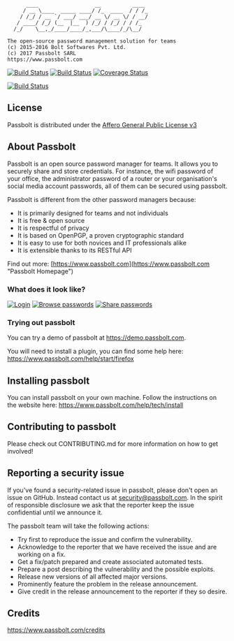 
	      ____                  __          ____
	     / __ \____  _____ ____/ /_  ____  / / /_
	    / /_/ / __ `/ ___/ ___/ __ \/ __ \/ / __/
	   / ____/ /_/ (__  |__  ) /_/ / /_/ / / /_
	  /_/    \__,_/____/____/_,___/\____/_/\__/
	
	The open-source password management solution for teams
	(c) 2015-2016 Bolt Softwares Pvt. Ltd.
	(c) 2017 Passbolt SARL
	https://www.passbolt.com

[![Build Status](https://travis-ci.org/passbolt/passbolt_api.svg?branch=master)](https://travis-ci.org/passbolt/passbolt_api)
[![Build Status](https://saucelabs.com/buildstatus/passbolt)](https://saucelabs.com/beta/builds/c32d4f7b34c94ebdab39baed17b4d975)
[![Coverage Status](https://coveralls.io/repos/github/passbolt/passbolt_api/badge.svg?branch=master)](https://coveralls.io/github/passbolt/passbolt_api?branch=master)

[![Build Status](https://saucelabs.com/browser-matrix/passbolt.svg)](https://saucelabs.com/beta/builds/2b2d0f3a120a4818a137fda932a86c75)

## License

Passbolt is distributed under the [Affero General Public License v3](http://www.gnu.org/licenses/agpl-3.0.html)

## About Passbolt

Passbolt is an open source password manager for teams. It allows you to securely share and store credentials.
For instance, the wifi password of your office, the administrator password of a router or your organisation's social media account passwords, all of them can be secured using passbolt.

Passbolt is different from the other password managers because:
- It is primarily designed for teams and not individuals
- It is free & open source
- It is respectful of privacy
- It is based on OpenPGP, a proven cryptographic standard
- It is easy to use for both novices and IT professionals alike
- It is extensible thanks to its RESTful API

Find out more: [https://www.passbolt.com](https://www.passbolt.com "Passbolt Homepage")

### What does it look like?

[![Login](https://raw.githubusercontent.com/passbolt/passbolt_styleguide/master/src/img/screenshots/teaser-screenshot-login-275.png)](https://raw.githubusercontent.com/passbolt/passbolt_styleguide/master/src/img/screenshots/teaser-screenshot-login.png)
[![Browse passwords](https://raw.githubusercontent.com/passbolt/passbolt_styleguide/master/src/img/screenshots/teaser-screenshot4-275.png)](https://raw.githubusercontent.com/passbolt/passbolt_styleguide/master/src/img/screenshots/teaser-screenshot4.png)
[![Share passwords](https://raw.githubusercontent.com/passbolt/passbolt_styleguide/master/src/img/screenshots/teaser-screenshot-share-275.png)](https://raw.githubusercontent.com/passbolt/passbolt_styleguide/master/src/img/screenshots/teaser-screenshot-share.png)


### Trying out passbolt

You can try a demo of passbolt at https://demo.passbolt.com.

You will need to install a plugin, you can find some help here:
https://www.passbolt.com/help/start/firefox

## Installing passbolt

You can install passbolt on your own machine. Follow the instructions on the website here:
https://www.passbolt.com/help/tech/install

## Contributing to passbolt

Please check out CONTRIBUTING.md for more information on how to get involved!

## Reporting a security issue

If you've found a security-related issue in passbolt, please don't open an issue on GitHub.
Instead contact us at security@passbolt.com. In the spirit of responsible disclosure we ask that the reporter keep the issue confidential until we announce it.

The passbolt team will take the following actions:
- Try first to reproduce the issue and confirm the vulnerability.
- Acknowledge to the reporter that we have received the issue and are working on a fix.
- Get a fix/patch prepared and create associated automated tests.
- Prepare a post describing the vulnerability and the possible exploits.
- Release new versions of all affected major versions.
- Prominently feature the problem in the release announcement.
- Give credit in the release announcement to the reporter if they so desire.

## Credits

https://www.passbolt.com/credits
